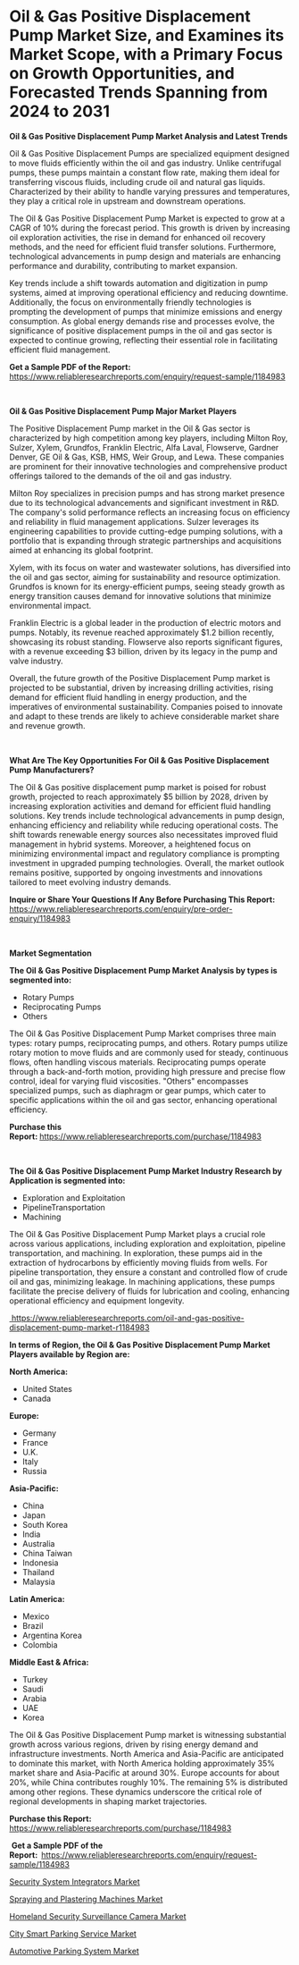 <p><h1>Oil & Gas Positive Displacement Pump Market Size, and Examines its Market Scope, with a Primary Focus on Growth Opportunities, and Forecasted Trends Spanning from 2024 to 2031</h1></p><p><strong>Oil & Gas Positive Displacement Pump Market Analysis and Latest Trends</strong></p>
<p><p>Oil & Gas Positive Displacement Pumps are specialized equipment designed to move fluids efficiently within the oil and gas industry. Unlike centrifugal pumps, these pumps maintain a constant flow rate, making them ideal for transferring viscous fluids, including crude oil and natural gas liquids. Characterized by their ability to handle varying pressures and temperatures, they play a critical role in upstream and downstream operations.</p><p>The Oil & Gas Positive Displacement Pump Market is expected to grow at a CAGR of 10% during the forecast period. This growth is driven by increasing oil exploration activities, the rise in demand for enhanced oil recovery methods, and the need for efficient fluid transfer solutions. Furthermore, technological advancements in pump design and materials are enhancing performance and durability, contributing to market expansion.</p><p>Key trends include a shift towards automation and digitization in pump systems, aimed at improving operational efficiency and reducing downtime. Additionally, the focus on environmentally friendly technologies is prompting the development of pumps that minimize emissions and energy consumption. As global energy demands rise and processes evolve, the significance of positive displacement pumps in the oil and gas sector is expected to continue growing, reflecting their essential role in facilitating efficient fluid management.</p></p>
<p><strong>Get a Sample PDF of the Report:&nbsp;</strong> <a href="https://www.reliableresearchreports.com/enquiry/request-sample/1184983?utm_campaign=28&utm_medium=2&utm_source=Github&utm_content=ia&utm_term=22102024&utm_id=oil-gas-positive-displacement-pump">https://www.reliableresearchreports.com/enquiry/request-sample/1184983</a></p>
<p>&nbsp;</p>
<p><strong>Oil & Gas Positive Displacement Pump Major Market Players</strong></p>
<p><p>The Positive Displacement Pump market in the Oil & Gas sector is characterized by high competition among key players, including Milton Roy, Sulzer, Xylem, Grundfos, Franklin Electric, Alfa Laval, Flowserve, Gardner Denver, GE Oil & Gas, KSB, HMS, Weir Group, and Lewa. These companies are prominent for their innovative technologies and comprehensive product offerings tailored to the demands of the oil and gas industry.</p><p>Milton Roy specializes in precision pumps and has strong market presence due to its technological advancements and significant investment in R&D. The company's solid performance reflects an increasing focus on efficiency and reliability in fluid management applications. Sulzer leverages its engineering capabilities to provide cutting-edge pumping solutions, with a portfolio that is expanding through strategic partnerships and acquisitions aimed at enhancing its global footprint.</p><p>Xylem, with its focus on water and wastewater solutions, has diversified into the oil and gas sector, aiming for sustainability and resource optimization. Grundfos is known for its energy-efficient pumps, seeing steady growth as energy transition causes demand for innovative solutions that minimize environmental impact.</p><p>Franklin Electric is a global leader in the production of electric motors and pumps. Notably, its revenue reached approximately $1.2 billion recently, showcasing its robust standing. Flowserve also reports significant figures, with a revenue exceeding $3 billion, driven by its legacy in the pump and valve industry.</p><p>Overall, the future growth of the Positive Displacement Pump market is projected to be substantial, driven by increasing drilling activities, rising demand for efficient fluid handling in energy production, and the imperatives of environmental sustainability. Companies poised to innovate and adapt to these trends are likely to achieve considerable market share and revenue growth.</p></p>
<p>&nbsp;</p>
<p><strong>What Are The Key Opportunities For Oil & Gas Positive Displacement Pump Manufacturers?</strong></p>
<p><p>The Oil & Gas positive displacement pump market is poised for robust growth, projected to reach approximately $5 billion by 2028, driven by increasing exploration activities and demand for efficient fluid handling solutions. Key trends include technological advancements in pump design, enhancing efficiency and reliability while reducing operational costs. The shift towards renewable energy sources also necessitates improved fluid management in hybrid systems. Moreover, a heightened focus on minimizing environmental impact and regulatory compliance is prompting investment in upgraded pumping technologies. Overall, the market outlook remains positive, supported by ongoing investments and innovations tailored to meet evolving industry demands.</p></p>
<p><strong>Inquire or Share Your Questions If Any Before Purchasing This Report:</strong> <a href="https://www.reliableresearchreports.com/enquiry/pre-order-enquiry/1184983?utm_campaign=28&utm_medium=2&utm_source=Github&utm_content=ia&utm_term=22102024&utm_id=oil-gas-positive-displacement-pump">https://www.reliableresearchreports.com/enquiry/pre-order-enquiry/1184983</a></p>
<p>&nbsp;</p>
<p><strong>Market Segmentation</strong></p>
<p><strong>The Oil & Gas Positive Displacement Pump Market Analysis by types is segmented into:</strong></p>
<p><ul><li>Rotary Pumps</li><li>Reciprocating Pumps</li><li>Others</li></ul></p>
<p><p>The Oil & Gas Positive Displacement Pump Market comprises three main types: rotary pumps, reciprocating pumps, and others. Rotary pumps utilize rotary motion to move fluids and are commonly used for steady, continuous flows, often handling viscous materials. Reciprocating pumps operate through a back-and-forth motion, providing high pressure and precise flow control, ideal for varying fluid viscosities. "Others" encompasses specialized pumps, such as diaphragm or gear pumps, which cater to specific applications within the oil and gas sector, enhancing operational efficiency.</p></p>
<p><strong>Purchase this Report:&nbsp;</strong><a href="https://www.reliableresearchreports.com/purchase/1184983?utm_campaign=28&utm_medium=2&utm_source=Github&utm_content=ia&utm_term=22102024&utm_id=oil-gas-positive-displacement-pump">https://www.reliableresearchreports.com/purchase/1184983</a></p>
<p>&nbsp;</p>
<p><strong>The Oil & Gas Positive Displacement Pump Market Industry Research by Application is segmented into:</strong></p>
<p><ul><li>Exploration and Exploitation</li><li>PipelineTransportation</li><li>Machining</li></ul></p>
<p><p>The Oil & Gas Positive Displacement Pump Market plays a crucial role across various applications, including exploration and exploitation, pipeline transportation, and machining. In exploration, these pumps aid in the extraction of hydrocarbons by efficiently moving fluids from wells. For pipeline transportation, they ensure a constant and controlled flow of crude oil and gas, minimizing leakage. In machining applications, these pumps facilitate the precise delivery of fluids for lubrication and cooling, enhancing operational efficiency and equipment longevity.</p></p>
<p><a href="https://www.reliableresearchreports.com/oil-and-gas-positive-displacement-pump-market-r1184983?utm_campaign=28&utm_medium=2&utm_source=Github&utm_content=ia&utm_term=22102024&utm_id=oil-gas-positive-displacement-pump">&nbsp;https://www.reliableresearchreports.com/oil-and-gas-positive-displacement-pump-market-r1184983</a></p>
<p><strong>In terms of Region, the Oil & Gas Positive Displacement Pump Market Players available by Region are:</strong></p>
<p>
    <p> <strong> North America: </strong>
        <ul>
            <li>United States</li>
            <li>Canada</li>
        </ul>
        </p> 
    <p> <strong> Europe: </strong>
        <ul>
            <li>Germany</li>
            <li>France</li>
            <li>U.K.</li>
            <li>Italy</li>
            <li>Russia</li>
        </ul>
        </p> 
    <p> <strong> Asia-Pacific: </strong>
        <ul>
            <li>China</li>
            <li>Japan</li>
            <li>South Korea</li>
            <li>India</li>
            <li>Australia</li>
            <li>China Taiwan</li>
            <li>Indonesia</li>
            <li>Thailand</li>
            <li>Malaysia</li>
        </ul>
        </p> 
    <p> <strong> Latin America: </strong>
        <ul>
            <li>Mexico</li>
            <li>Brazil</li>
            <li>Argentina Korea</li>
            <li>Colombia</li>
        </ul>
        </p> 
    <p> <strong> Middle East & Africa: </strong>
        <ul>
            <li>Turkey</li>
            <li>Saudi</li>
            <li>Arabia</li>
            <li>UAE</li>
            <li>Korea</li>
        </ul>
    </p>
    </p>
<p><p>The Oil & Gas Positive Displacement Pump market is witnessing substantial growth across various regions, driven by rising energy demand and infrastructure investments. North America and Asia-Pacific are anticipated to dominate this market, with North America holding approximately 35% market share and Asia-Pacific at around 30%. Europe accounts for about 20%, while China contributes roughly 10%. The remaining 5% is distributed among other regions. These dynamics underscore the critical role of regional developments in shaping market trajectories.</p></p>
<p><strong>Purchase this Report: </strong><a href="https://www.reliableresearchreports.com/purchase/1184983?utm_campaign=28&utm_medium=2&utm_source=Github&utm_content=ia&utm_term=22102024&utm_id=oil-gas-positive-displacement-pump">https://www.reliableresearchreports.com/purchase/1184983</a></p>
<p>&nbsp;<strong>Get a Sample PDF of the Report:&nbsp;&nbsp;</strong><a href="https://www.reliableresearchreports.com/enquiry/request-sample/1184983?utm_campaign=28&utm_medium=2&utm_source=Github&utm_content=ia&utm_term=22102024&utm_id=oil-gas-positive-displacement-pump">https://www.reliableresearchreports.com/enquiry/request-sample/1184983</a></p>
<p><strong></strong></p>
<p><p><a href="https://www.linkedin.com/pulse/insights-security-system-integrators-industry-market-financial-n8vmf?utm_campaign=28&utm_medium=2&utm_source=Github&utm_content=ia&utm_term=22102024&utm_id=oil-gas-positive-displacement-pump">Security System Integrators Market</a></p><p><a href="https://issuu.com/reportprime-2/docs/spraying-and-plastering-machines-ma_5ce883bb1bbea3?utm_campaign=28&utm_medium=2&utm_source=Github&utm_content=ia&utm_term=22102024&utm_id=oil-gas-positive-displacement-pump">Spraying and Plastering Machines Market</a></p><p><a href="https://issuu.com/reportprime-2/docs/homeland-security-surveillance-came_cd513670a28b8b?utm_campaign=28&utm_medium=2&utm_source=Github&utm_content=ia&utm_term=22102024&utm_id=oil-gas-positive-displacement-pump">Homeland Security Surveillance Camera Market</a></p><p><a href="https://github.com/RuthLucas64/Market-Research-Report-List-1/blob/main/city-smart-parking-service-market.md?utm_campaign=28&utm_medium=2&utm_source=Github&utm_content=ia&utm_term=22102024&utm_id=oil-gas-positive-displacement-pump">City Smart Parking Service Market</a></p><p><a href="https://github.com/NathanColeman327/Market-Research-Report-List-1/blob/main/automotive-parking-system-market.md?utm_campaign=28&utm_medium=2&utm_source=Github&utm_content=ia&utm_term=22102024&utm_id=oil-gas-positive-displacement-pump">Automotive Parking System Market</a></p></p>